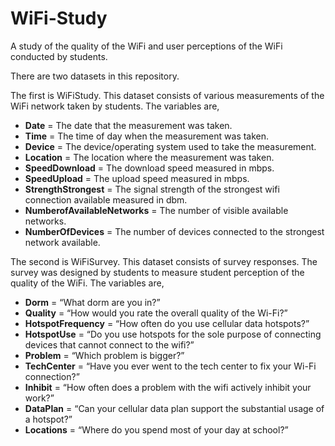 # WiFi-Study
A study of the quality of the WiFi and user perceptions of the WiFi conducted by students.

There are two datasets in this repository.

The first is WiFiStudy. This dataset consists of various measurements of the WiFi network taken by students. The variables are,

- **Date** = The date that the measurement was taken.
- **Time** = The time of day when the measurement was taken.
- **Device** = The device/operating system used to take the measurement.
- **Location** = The location where the measurement was taken.
- **SpeedDownload** = The download speed measured in mbps.
- **SpeedUpload** = The upload speed measured in mbps.
- **StrengthStrongest** = The signal strength of the strongest wifi connection available measured in dbm.
- **NumberofAvailableNetworks** = The number of visible available networks.
- **NumberOfDevices** = The number of devices connected to the strongest network available. 



The second is WiFiSurvey. This dataset consists of survey responses. The survey was designed by students to measure student perception of the quality of the WiFi. The variables are,

- **Dorm** = “What dorm are you in?”	
- **Quality** = “How would you rate the overall quality of the Wi-Fi?”
- **HotspotFrequency** = “How often do you use cellular data hotspots?”
- **HotspotUse** = “Do you use hotspots for the sole purpose of connecting devices that cannot connect to the wifi?”
- **Problem** = “Which problem is bigger?”
- **TechCenter** = “Have you ever went to the tech center to fix your Wi-Fi connection?”
- **Inhibit** = “How often does a problem with the wifi actively inhibit your work?”
- **DataPlan** = “Can your cellular data plan support the substantial usage of a hotspot?”
- **Locations** = “Where do you spend most of your day at school?”


